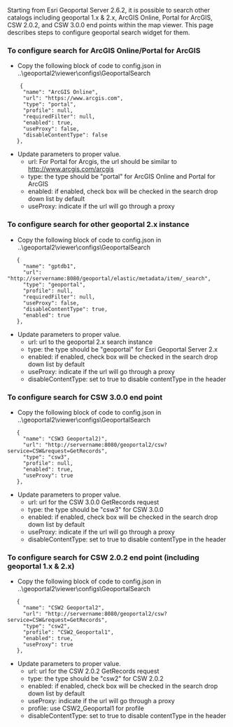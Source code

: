 

Starting from Esri Geoportal Server 2.6.2, it is possible to search other catalogs including geoportal 1.x & 2.x, ArcGIS Online, Portal for ArcGIS, CSW 2.0.2, and CSW 3.0.0 end points within the map viewer. This page describes steps to configure geoportal search widget for them.

 ### To configure search for ArcGIS Online/Portal for ArcGIS
  * Copy the following block of code to config.json in ..\geoportal2\viewer\configs\GeoportalSearch
 
 ```
     {
      "name": "ArcGIS Online",
      "url": "https://www.arcgis.com",
      "type": "portal",
      "profile": null,
      "requiredFilter": null,
      "enabled": true,
      "useProxy": false,
      "disableContentType": false
    },
 ```
 
   * Update parameters to proper value.
     * url: For Portal for Arcgis, the url should be similar to http://www.arcgis.com/arcgis
     * type: the type should be "portal" for ArcGIS Online and Portal for ArcGIS
     * enabled: if enabled, check box will be checked in the search drop down list by default
     * useProxy: indicate if the url will go through a proxy
     
 ### To configure search for other geoportal 2.x instance
  * Copy the following block of code to config.json in ..\geoportal2\viewer\configs\GeoportalSearch
 
 ```
    {
      "name": "gptdb1",
      "url": "http://servername:8080/geoportal/elastic/metadata/item/_search",
      "type": "geoportal",
      "profile": null,
      "requiredFilter": null,
      "useProxy": false,
      "disableContentType": true,
      "enabled": true
    },
 ```
 
   * Update parameters to proper value.
      * url: url to the geoportal 2.x search instance 
      * type: the type should be "geoportal" for Esri Geoportal Server 2.x
      * enabled: if enabled, check box will be checked in the search drop down list by default
      * useProxy: indicate if the url will go through a proxy
      * disableContentType: set to true to disable contentType in the header      
     
 ### To configure search for CSW 3.0.0 end point
  * Copy the following block of code to config.json in ..\geoportal2\viewer\configs\GeoportalSearch
 
 ```
    {
      "name": "CSW3 Geoportal2)",
      "url": "http://servername:8080/geoportal2/csw?service=CSW&request=GetRecords",
      "type": "csw3",
      "profile": null,
      "enabled": true,
      "useProxy": true
    },
 ```
 
   * Update parameters to proper value.
      * url: url for the CSW 3.0.0 GetRecords request
      * type: the type should be "csw3" for CSW 3.0.0
      * enabled: if enabled, check box will be checked in the search drop down list by default
      * useProxy: indicate if the url will go through a proxy
      * disableContentType: set to true to disable contentType in the header      

 ### To configure search for CSW 2.0.2 end point (including geoportal 1.x & 2.x)
  * Copy the following block of code to config.json in ..\geoportal2\viewer\configs\GeoportalSearch
 
 ```
    {
      "name": "CSW2 Geoportal2",
      "url": "http://servername:8080/geoportal2/csw?service=CSW&request=GetRecords",
      "type": "csw2",
      "profile": "CSW2_Geoportal1",
      "enabled": true,
      "useProxy": true
    },
 ```
 
   * Update parameters to proper value.
      * url: url for the CSW 2.0.2 GetRecords request
      * type: the type should be "csw2" for CSW 2.0.2
      * enabled: if enabled, check box will be checked in the search drop down list by default
      * useProxy: indicate if the url will go through a proxy
      * profile: use CSW2_Geoportal1 for profile      
      * disableContentType: set to true to disable contentType in the header     

              
     